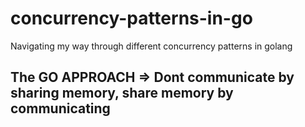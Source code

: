 # concurrency-patterns-in-go
Navigating my way through different concurrency patterns in golang

## The GO APPROACH => Dont communicate by sharing memory, share memory by communicating
